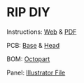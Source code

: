 # RIP DIY

Instructions: [Web](./rip_diy.md) & [PDF](./rip_diy.pdf)

PCB: [Base](https://oshpark.com/shared_projects/XV3uuEyj) & [Head](https://oshpark.com/shared_projects/YRoWpgCe)

BOM: [Octopart](https://octopart.com/bom-tool/D3BJBFqb)

Panel: [Illustrator File](https://github.com/whimsicalraps/MannequinsPanels)


